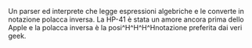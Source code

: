 Un parser ed interprete che legge espressioni algebriche e le converte in notazione polacca inversa.
La HP-41 è stata un amore ancora prima dello Apple e la polacca inversa è la posi^H^H^H^Hnotazione
preferita dai veri geek.
